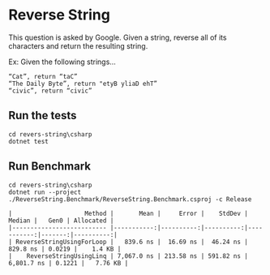 # Reverse String
This question is asked by Google. Given a string, reverse all of its characters and return the resulting string.

Ex: Given the following strings...

```
“Cat”, return “taC”
“The Daily Byte”, return "etyB yliaD ehT”
“civic”, return “civic”
```

## Run the tests

```
cd revers-string\csharp
dotnet test
```

## Run Benchmark
```
cd revers-string\csharp
dotnet run --project ./ReverseString.Benchmark/ReverseString.Benchmark.csproj -c Release

|                    Method |       Mean |     Error |    StdDev |     Median |   Gen0 | Allocated |
|-------------------------- |-----------:|----------:|----------:|-----------:|-------:|----------:|
| ReverseStringUsingForLoop |   839.6 ns |  16.69 ns |  46.24 ns |   829.8 ns | 0.0219 |    1.4 KB |
|    ReverseStringUsingLinq | 7,067.0 ns | 213.58 ns | 591.82 ns | 6,801.7 ns | 0.1221 |   7.76 KB |

```
